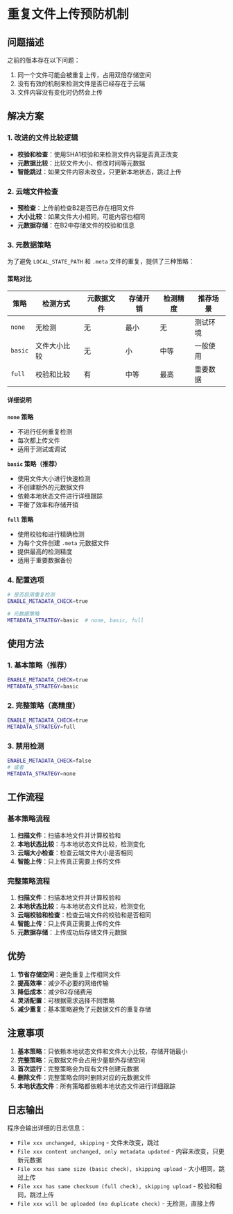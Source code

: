 # 重复文件上传预防机制

## 问题描述

之前的版本存在以下问题：
1. 同一个文件可能会被重复上传，占用双倍存储空间
2. 没有有效的机制来检测文件是否已经存在于云端
3. 文件内容没有变化时仍然会上传

## 解决方案

### 1. 改进的文件比较逻辑

- **校验和检查**：使用SHA1校验和来检测文件内容是否真正改变
- **元数据比较**：比较文件大小、修改时间等元数据
- **智能跳过**：如果文件内容未改变，只更新本地状态，跳过上传

### 2. 云端文件检查

- **预检查**：上传前检查B2是否已存在相同文件
- **大小比较**：如果文件大小相同，可能内容也相同
- **元数据存储**：在B2中存储文件的校验和信息

### 3. 元数据策略

为了避免 `LOCAL_STATE_PATH` 和 `.meta` 文件的重复，提供了三种策略：

#### 策略对比

| 策略 | 检测方式 | 元数据文件 | 存储开销 | 检测精度 | 推荐场景 |
|------|----------|------------|----------|----------|----------|
| `none` | 无检测 | 无 | 最小 | 无 | 测试环境 |
| `basic` | 文件大小比较 | 无 | 小 | 中等 | 一般使用 |
| `full` | 校验和比较 | 有 | 中等 | 最高 | 重要数据 |

#### 详细说明

**`none` 策略**
- 不进行任何重复检测
- 每次都上传文件
- 适用于测试或调试

**`basic` 策略（推荐）**
- 使用文件大小进行快速检测
- 不创建额外的元数据文件
- 依赖本地状态文件进行详细跟踪
- 平衡了效率和存储开销

**`full` 策略**
- 使用校验和进行精确检测
- 为每个文件创建 `.meta` 元数据文件
- 提供最高的检测精度
- 适用于重要数据备份

### 4. 配置选项

```bash
# 是否启用重复检测
ENABLE_METADATA_CHECK=true

# 元数据策略
METADATA_STRATEGY=basic  # none, basic, full
```

## 使用方法

### 1. 基本策略（推荐）
```bash
ENABLE_METADATA_CHECK=true
METADATA_STRATEGY=basic
```

### 2. 完整策略（高精度）
```bash
ENABLE_METADATA_CHECK=true
METADATA_STRATEGY=full
```

### 3. 禁用检测
```bash
ENABLE_METADATA_CHECK=false
# 或者
METADATA_STRATEGY=none
```

## 工作流程

### 基本策略流程
1. **扫描文件**：扫描本地文件并计算校验和
2. **本地状态比较**：与本地状态文件比较，检测变化
3. **云端大小检查**：检查云端文件大小是否相同
4. **智能上传**：只上传真正需要上传的文件

### 完整策略流程
1. **扫描文件**：扫描本地文件并计算校验和
2. **本地状态比较**：与本地状态文件比较，检测变化
3. **云端校验和检查**：检查云端文件的校验和是否相同
4. **智能上传**：只上传真正需要上传的文件
5. **元数据存储**：上传成功后存储文件元数据

## 优势

1. **节省存储空间**：避免重复上传相同文件
2. **提高效率**：减少不必要的网络传输
3. **降低成本**：减少B2存储费用
4. **灵活配置**：可根据需求选择不同策略
5. **减少重复**：基本策略避免了元数据文件的重复存储

## 注意事项

1. **基本策略**：只依赖本地状态文件和文件大小比较，存储开销最小
2. **完整策略**：元数据文件会占用少量额外存储空间
3. **首次运行**：完整策略会为现有文件创建元数据
4. **删除文件**：完整策略会同时删除对应的元数据文件
5. **本地状态文件**：所有策略都依赖本地状态文件进行详细跟踪

## 日志输出

程序会输出详细的日志信息：
- `File xxx unchanged, skipping` - 文件未改变，跳过
- `File xxx content unchanged, only metadata updated` - 内容未改变，只更新元数据
- `File xxx has same size (basic check), skipping upload` - 大小相同，跳过上传
- `File xxx has same checksum (full check), skipping upload` - 校验和相同，跳过上传
- `File xxx will be uploaded (no duplicate check)` - 无检测，直接上传 